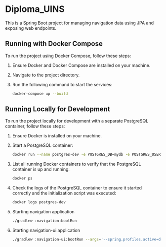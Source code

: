 # Diploma_UINS

This is a Spring Boot project for managing navigation data using JPA and exposing web endpoints.

## Running with Docker Compose

To run the project using Docker Compose, follow these steps:

1. Ensure Docker and Docker Compose are installed on your machine.
2. Navigate to the project directory.
3. Run the following command to start the services:

    ```sh
    docker-compose up --build
    ```

## Running Locally for Development

To run the project locally for development with a separate PostgreSQL container, follow these steps:

1. Ensure Docker is installed on your machine.
2. Start a PostgreSQL container:

    ```sh
    docker run --name postgres-dev -e POSTGRES_DB=mydb -e POSTGRES_USER=myuser -e POSTGRES_PASSWORD=mypassword -v $(pwd)/init.sql:/docker-entrypoint-initdb.d/init.sql -p 5432:5432 -d postgres:latest
    ```
3. List all running Docker containers to verify that the PostgreSQL container is up and running:

    ```sh
    docker ps
    ```

4. Check the logs of the PostgreSQL container to ensure it started correctly and the initialization script was executed:

    ```sh
    docker logs postgres-dev
    ```

5. Starting navigation application

    ```sh
    ./gradlew :navigation:bootRun
    ```

6. Starting navigation-ui application

    ```sh
    ./gradlew :navigation-ui:bootRun --args='--spring.profiles.active=dev'
    ```
